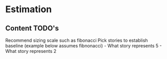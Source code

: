 # Estimation

## Content TODO's

Recommend sizing scale such as fibonacci
Pick stories to establish baseline (example below assumes fibnonacci)
    - What story represents 5
    - What story represents 2

